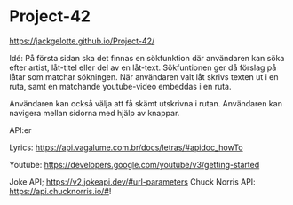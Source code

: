 # Project-42

https://jackgelotte.github.io/Project-42/

Idé:
På första sidan ska det finnas en sökfunktion där användaren kan söka efter artist, låt-titel eller del av en låt-text.
Sökfuntionen ger då förslag på låtar som matchar sökningen.
När användaren valt låt skrivs texten ut i en ruta,
samt en matchande youtube-video embeddas i en ruta.

Användaren kan också välja att få skämt utskrivna i rutan.
Användaren kan navigera mellan sidorna med hjälp av knappar.

API:er

Lyrics:
https://api.vagalume.com.br/docs/letras/#apidoc_howTo

Youtube:
https://developers.google.com/youtube/v3/getting-started

Joke API;
https://v2.jokeapi.dev/#url-parameters
Chuck Norris API:
https://api.chucknorris.io/#!
